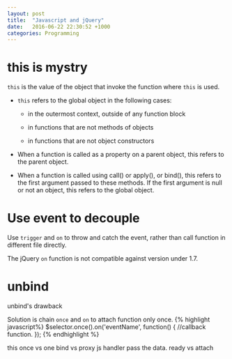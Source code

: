 ```yaml
---
layout: post
title:  "Javascript and jQuery"
date:   2016-06-22 22:30:52 +1000
categories: Programming
---
```


this is mystry
==============

`this` is the value of the object that invoke the function where `this` is used. 

- `this` refers to the global object in the following cases:

  - in the outermost context, outside of any function block

  - in functions that are not methods of objects

  - in functions that are not object constructors

- When a function is called as a property on a parent object, this refers to the parent object.

- When a function is called using call() or apply(), or bind(), this refers to the first argument passed to these methods. If the first argument is null or not an object, this refers to the global object.

Use event to decouple
=====================

Use `trigger` and `on` to throw and catch the event, rather than call function in different file directly. 
 
The jQuery `on` function is not compatible against version under 1.7.


unbind
======

unbind's drawback

Solution is chain `once` and `on` to attach function only once.
{% highlight javascript%}
  $selector.once().on('eventName', function() {
    //callback function.
  });
{% endhighlight %}


this
once vs one
bind vs proxy
js handler pass the data.
ready vs attach
